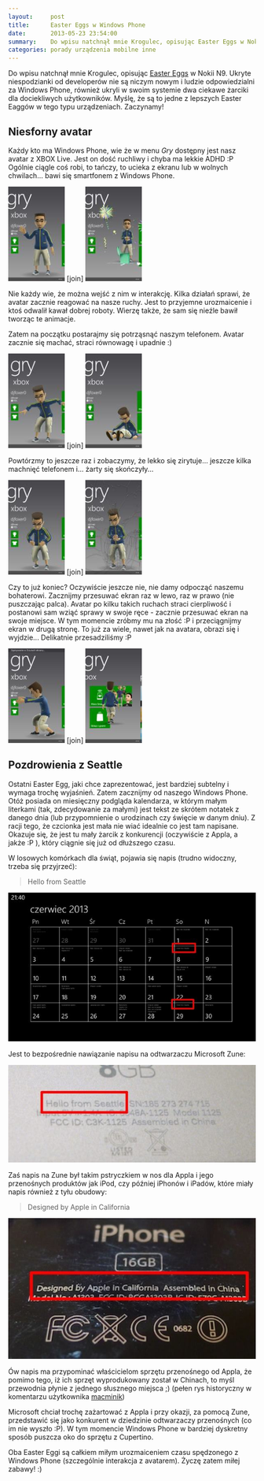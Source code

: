 ```yaml
---
layout:     post
title:      Easter Eggs w Windows Phone
date:       2013-05-23 23:54:00
summary:    Do wpisu natchnął mnie Krogulec, opisując Easter Eggs w Nokii N9. Ukryte niespodzianki od developerów nie są niczym nowym i ludzie odpowiedzialni za Windows Phone, również ukryli w swoim systemie dwa ciekawe żarciki dla dociekliwych użytkowników. Myślę, że są to jedne z lepszych Easter Eaggów w tego typu urządzeniach. Zaczynamy!Niesforny avatarKażdy kto ma Windows Phone, wie że w menu Gry dostępny...
categories: porady urządzenia mobilne inne
---
```




Do wpisu natchnął mnie Krogulec, opisując [Easter Eggs](http://www.dobreprogramy.pl/Krogulec/Nokia-N-tips-tricks-cz--Easter-eggs,41453.html) w Nokii N9. Ukryte niespodzianki od developerów nie są niczym nowym i ludzie odpowiedzialni za Windows Phone, również ukryli w swoim systemie dwa ciekawe żarciki dla dociekliwych użytkowników. Myślę, że są to jedne z lepszych Easter Eaggów w tego typu urządzeniach. Zaczynamy!


## Niesforny avatar


Każdy kto ma Windows Phone, wie że w menu  *Gry*  dostępny jest nasz avatar z XBOX Live. Jest on dość ruchliwy i chyba ma lekkie ADHD :P Ogólnie ciągle coś robi, to tańczy, to ucieka z ekranu lub w wolnych chwilach... bawi się smartfonem z Windows Phone. 


![desk](https://raw.githubusercontent.com/djfoxer/djfoxer.github.io/master/_img/2013-5-23-_91_/g_-_288x192_-_-_41473x20130523224543_0.jpg)
[join]
![desk](https://raw.githubusercontent.com/djfoxer/djfoxer.github.io/master/_img/2013-5-23-_91_/g_-_288x192_-_-_41473x20130523224547_0.jpg)



Nie każdy wie, że można wejść z nim w interakcję. Kilka działań sprawi, że avatar zacznie reagować na nasze ruchy. Jest to przyjemne urozmaicenie i ktoś odwalił kawał dobrej roboty. Wierzę także, że sam się nieźle bawił tworząc te animacje.

Zatem na początku postarajmy się potrząsnąć naszym telefonem. Avatar zacznie się machać, straci równowagę i upadnie :)


![desk](https://raw.githubusercontent.com/djfoxer/djfoxer.github.io/master/_img/2013-5-23-_91_/g_-_288x192_-_-_41473x20130523224552_0.jpg)
[join]
![desk](https://raw.githubusercontent.com/djfoxer/djfoxer.github.io/master/_img/2013-5-23-_91_/g_-_288x192_-_-_41473x20130523224556_0.jpg)


Powtórzmy to jeszcze raz i zobaczymy, że lekko się zirytuje... jeszcze kilka machnięć telefonem i... żarty się skończyły...



![desk](https://raw.githubusercontent.com/djfoxer/djfoxer.github.io/master/_img/2013-5-23-_91_/g_-_288x192_-_-_41473x20130523224601_0.jpg)
[join]
![desk](https://raw.githubusercontent.com/djfoxer/djfoxer.github.io/master/_img/2013-5-23-_91_/g_-_288x192_-_-_41473x20130523224609_0.jpg)


Czy to już koniec? Oczywiście jeszcze nie, nie damy odpocząć naszemu bohaterowi. Zacznijmy przesuwać ekran raz w lewo, raz w prawo (nie puszczając palca). Avatar po kilku takich ruchach straci cierpliwość i postanowi sam wziąć sprawy w swoje ręce - zacznie przesuwać ekran na swoje miejsce. W tym momencie zróbmy mu na złość :P i przeciągnijmy ekran w drugą stronę. To już za wiele, nawet jak na avatara, obrazi się i wyjdzie... Delikatnie przesadziliśmy :P


![desk](https://raw.githubusercontent.com/djfoxer/djfoxer.github.io/master/_img/2013-5-23-_91_/g_-_288x192_-_-_41473x20130523224612_0.jpg)
[join]
![desk](https://raw.githubusercontent.com/djfoxer/djfoxer.github.io/master/_img/2013-5-23-_91_/g_-_288x192_-_-_41473x20130523224616_0.jpg)



## Pozdrowienia z Seattle


Ostatni Easter Egg, jaki chce zaprezentować, jest bardziej subtelny i wymaga trochę wyjaśnień. Zatem zacznijmy od naszego Windows Phone. Otóż posiada on miesięczny podgląda kalendarza, w którym małym literkami (tak, zdecydowanie za małymi) jest tekst ze skrótem notatek z danego dnia (lub przypomnienie o urodzinach czy święcie w danym dniu). Z racji tego, że czcionka jest mała nie wiać idealnie co jest tam napisane. Okazuje się, że jest tu mały żarcik z konkurencji (oczywiście z Appla, a jakże :P ), który ciągnie się już od dłuższego czasu.

W losowych komórkach dla świąt, pojawia się napis (trudno widoczny, trzeba się przyjrzeć):

> Hello from Seattle

![desk](https://raw.githubusercontent.com/djfoxer/djfoxer.github.io/master/_img/2013-5-23-_91_/g_-_608x405_-_-_41473x20130523224534_0.jpg)


Jest to bezpośrednie nawiązanie napisu na odtwarzaczu Microsoft Zune:


![desk](https://raw.githubusercontent.com/djfoxer/djfoxer.github.io/master/_img/2013-5-23-_91_/g_-_608x405_-_-_41473x20130523233733_0.jpg)


Zaś napis na Zune był takim pstryczkiem w nos dla Appla i jego przenośnych produktów jak iPod, czy później iPhonów i iPadów, które miały napis również z tyłu obudowy:

> Designed by Apple in California


![desk](https://raw.githubusercontent.com/djfoxer/djfoxer.github.io/master/_img/2013-5-23-_91_/g_-_608x405_-_-_41473x20130523233728_0.jpg)


Ów napis ma przypominać właścicielom sprzętu przenośnego od Appla, że pomimo tego, iż ich sprzęt wyprodukowany został w Chinach, to myśl przewodnia płynie z jednego słusznego miejsca ;)
(pełen rys historyczny w komentarzu użytkownika [macminik](http://www.dobreprogramy.pl/djfoxer/Easter-Eggs-w-Windows-Phone,41473.html#komentarz_1166436)) 

Microsoft chciał trochę zażartować z Appla i przy okazji, za pomocą Zune, przedstawić się jako konkurent w dziedzinie odtwarzaczy przenośnych (co im nie wyszło :P). W tym momencie Windows Phone w bardziej dyskretny sposób puszcza oko do sprzętu z Cupertino.


Oba Easter Eggi są całkiem miłym urozmaiceniem czasu spędzonego z Windows Phone (szczególnie interakcja z avatarem).
Życzę zatem miłej zabawy! :)